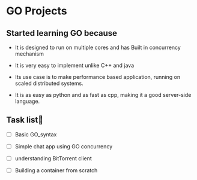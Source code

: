 # **GO Projects**
## **Started learning GO because**
- It is designed to run on multiple cores and has Built in concurrency mechanism

- It is very easy to implement unlike C++ and java

- Its use case is to make performance based application, running on scaled distributed systems.

- It is as easy as python and as fast as cpp, making it a good server-side language.
## **Task list**💪
- [ ] Basic GO_syntax
- [ ] Simple chat app using GO concurrency
- [ ] understanding BitTorrent client
- [ ] Building a container from scratch 
  

  